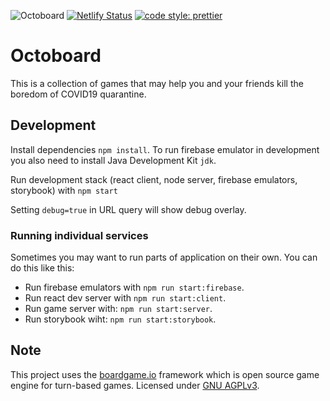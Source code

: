 ![Octoboard](https://github.com/mavend/octoboard/workflows/octoboard/badge.svg)
[![Netlify Status](https://api.netlify.com/api/v1/badges/866fc714-bea9-443b-920b-3d50c022710e/deploy-status)](https://app.netlify.com/sites/corona-games/deploys)
[![code style: prettier](https://img.shields.io/badge/code_style-prettier-ff69b4.svg?style=flat-square)](https://github.com/prettier/prettier)

# Octoboard

This is a collection of games that may help you and your friends kill the boredom of COVID19 quarantine.

## Development

Install dependencies `npm install`. To run firebase emulator in development you also need to install Java Development Kit `jdk`.

Run development stack (react client, node server, firebase emulators, storybook) with `npm start`

Setting `debug=true` in URL query will show debug overlay.

### Running individual services

Sometimes you may want to run parts of application on their own. You can do this like this:

- Run firebase emulators with `npm run start:firebase`.
- Run react dev server with `npm run start:client`.
- Run game server with: `npm run start:server`.
- Run storybook wiht: `npm run start:storybook`.

## Note

This project uses the [boardgame.io](https://boardgame.io) framework which is open source game engine for turn-based games.
Licensed under [GNU AGPLv3](https://choosealicense.com/licenses/agpl-3.0/).
